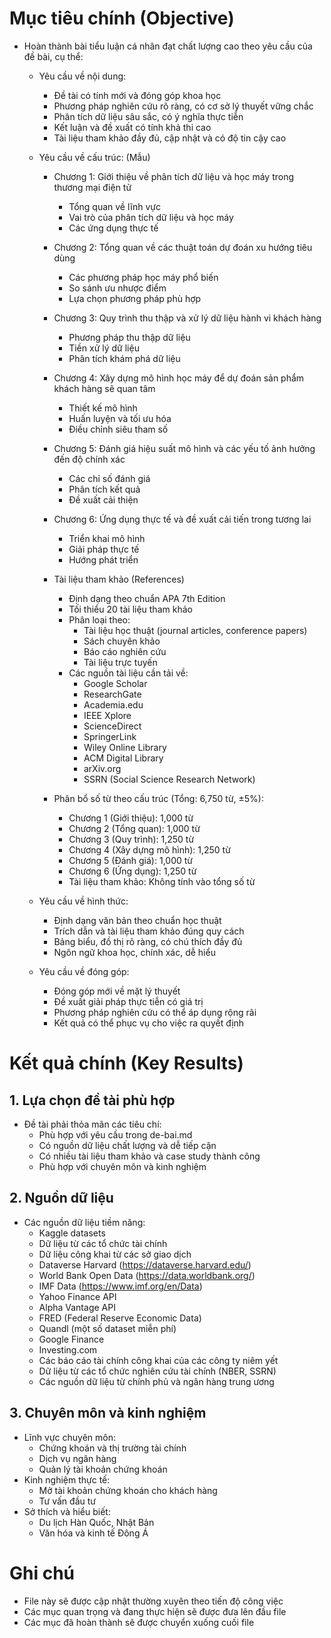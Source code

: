 # Mục tiêu chính (Objective)
- Hoàn thành bài tiểu luận cá nhân đạt chất lượng cao theo yêu cầu của đề bài, cụ thể:

  + Yêu cầu về nội dung:
    - Đề tài có tính mới và đóng góp khoa học
    - Phương pháp nghiên cứu rõ ràng, có cơ sở lý thuyết vững chắc
    - Phân tích dữ liệu sâu sắc, có ý nghĩa thực tiễn
    - Kết luận và đề xuất có tính khả thi cao
    - Tài liệu tham khảo đầy đủ, cập nhật và có độ tin cậy cao

  + Yêu cầu về cấu trúc: (Mẫu) 
    - Chương 1: Giới thiệu về phân tích dữ liệu và học máy trong thương mại điện tử
      * Tổng quan về lĩnh vực
      * Vai trò của phân tích dữ liệu và học máy
      * Các ứng dụng thực tế

    - Chương 2: Tổng quan về các thuật toán dự đoán xu hướng tiêu dùng
      * Các phương pháp học máy phổ biến
      * So sánh ưu nhược điểm
      * Lựa chọn phương pháp phù hợp

    - Chương 3: Quy trình thu thập và xử lý dữ liệu hành vi khách hàng
      * Phương pháp thu thập dữ liệu
      * Tiền xử lý dữ liệu
      * Phân tích khám phá dữ liệu

    - Chương 4: Xây dựng mô hình học máy để dự đoán sản phẩm khách hàng sẽ quan tâm
      * Thiết kế mô hình
      * Huấn luyện và tối ưu hóa
      * Điều chỉnh siêu tham số

    - Chương 5: Đánh giá hiệu suất mô hình và các yếu tố ảnh hưởng đến độ chính xác
      * Các chỉ số đánh giá
      * Phân tích kết quả
      * Đề xuất cải thiện

    - Chương 6: Ứng dụng thực tế và đề xuất cải tiến trong tương lai
      * Triển khai mô hình
      * Giải pháp thực tế
      * Hướng phát triển

    - Tài liệu tham khảo (References)
      * Định dạng theo chuẩn APA 7th Edition
      * Tối thiểu 20 tài liệu tham khảo
      * Phân loại theo:
        - Tài liệu học thuật (journal articles, conference papers)
        - Sách chuyên khảo
        - Báo cáo nghiên cứu
        - Tài liệu trực tuyến
      * Các nguồn tài liệu cần tải về:
        - Google Scholar
        - ResearchGate
        - Academia.edu
        - IEEE Xplore
        - ScienceDirect
        - SpringerLink
        - Wiley Online Library
        - ACM Digital Library
        - arXiv.org
        - SSRN (Social Science Research Network)

    - Phân bổ số từ theo cấu trúc (Tổng: 6,750 từ, ±5%):
      * Chương 1 (Giới thiệu): 1,000 từ
      * Chương 2 (Tổng quan): 1,000 từ
      * Chương 3 (Quy trình): 1,250 từ
      * Chương 4 (Xây dựng mô hình): 1,250 từ
      * Chương 5 (Đánh giá): 1,000 từ
      * Chương 6 (Ứng dụng): 1,250 từ
      * Tài liệu tham khảo: Không tính vào tổng số từ

  + Yêu cầu về hình thức:
    - Định dạng văn bản theo chuẩn học thuật
    - Trích dẫn và tài liệu tham khảo đúng quy cách
    - Bảng biểu, đồ thị rõ ràng, có chú thích đầy đủ
    - Ngôn ngữ khoa học, chính xác, dễ hiểu

  + Yêu cầu về đóng góp:
    - Đóng góp mới về mặt lý thuyết
    - Đề xuất giải pháp thực tiễn có giá trị
    - Phương pháp nghiên cứu có thể áp dụng rộng rãi
    - Kết quả có thể phục vụ cho việc ra quyết định

# Kết quả chính (Key Results)
## 1. Lựa chọn đề tài phù hợp
- Đề tài phải thỏa mãn các tiêu chí:
  + Phù hợp với yêu cầu trong de-bai.md
  + Có nguồn dữ liệu chất lượng và dễ tiếp cận
  + Có nhiều tài liệu tham khảo và case study thành công
  + Phù hợp với chuyên môn và kinh nghiệm

## 2. Nguồn dữ liệu
- Các nguồn dữ liệu tiềm năng:
  + Kaggle datasets
  + Dữ liệu từ các tổ chức tài chính
  + Dữ liệu công khai từ các sở giao dịch
  + Dataverse Harvard (https://dataverse.harvard.edu/)
  + World Bank Open Data (https://data.worldbank.org/)
  + IMF Data (https://www.imf.org/en/Data)
  + Yahoo Finance API
  + Alpha Vantage API
  + FRED (Federal Reserve Economic Data)
  + Quandl (một số dataset miễn phí)
  + Google Finance
  + Investing.com
  + Các báo cáo tài chính công khai của các công ty niêm yết
  + Dữ liệu từ các tổ chức nghiên cứu tài chính (NBER, SSRN)
  + Các nguồn dữ liệu từ chính phủ và ngân hàng trung ương

## 3. Chuyên môn và kinh nghiệm
- Lĩnh vực chuyên môn:
  + Chứng khoán và thị trường tài chính
  + Dịch vụ ngân hàng
  + Quản lý tài khoản chứng khoán
- Kinh nghiệm thực tế:
  + Mở tài khoản chứng khoán cho khách hàng
  + Tư vấn đầu tư
- Sở thích và hiểu biết:
  + Du lịch Hàn Quốc, Nhật Bản
  + Văn hóa và kinh tế Đông Á

# Ghi chú
- File này sẽ được cập nhật thường xuyên theo tiến độ công việc
- Các mục quan trọng và đang thực hiện sẽ được đưa lên đầu file
- Các mục đã hoàn thành sẽ được chuyển xuống cuối file